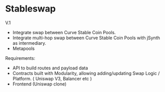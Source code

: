 # Stableswap

V.1

- Integrate swap between Curve Stable Coin Pools.
- Integrate multi-hop swap between Curve Stable Coin Pools with jSynth as intermediary.
- Metapools

Requirements:

- API to build routes and payload data
- Contracts built with Modularity, allowing adding/updating Swap Logic / Platform. ( Uniswap V3, Balancer etc )
- Frontend (Uniswap clone)
